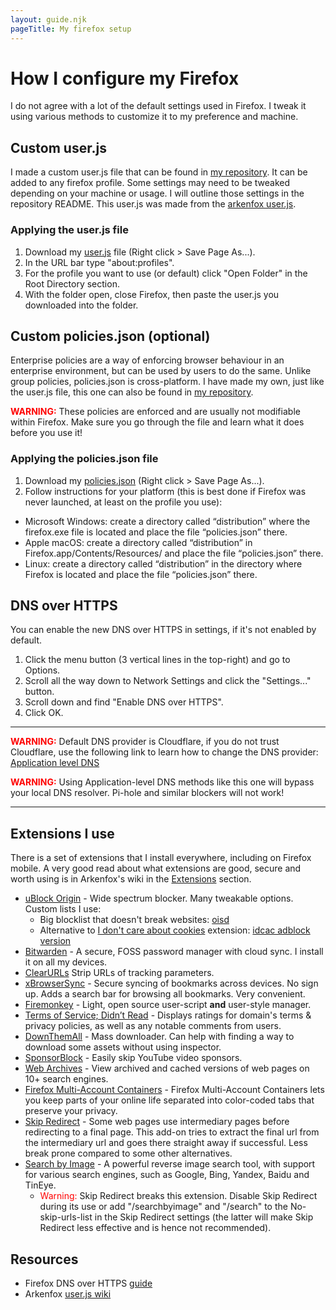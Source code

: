 ```yaml
---
layout: guide.njk
pageTitle: My firefox setup
---
```


# How I configure my Firefox

I do not agree with a lot of the default settings used in Firefox. I tweak it using various methods to customize it to my preference and machine.

## Custom user.js

I made a custom user.js file that can be found in [my repository](https://github.com/Kellegram/my-firefox-setup). It can be added to any firefox profile. Some settings may need to be tweaked depending on your machine or usage. I will outline those settings in the repository README. This user.js was made from the [arkenfox user.js](https://github.com/arkenfox/user.js). 

### Applying the user.js file

1. Download my [user.js](https://raw.githubusercontent.com/Kellegram/my-firefox-setup/master/user.js) file (Right click > Save Page As...).
2. In the URL bar type "about:profiles".
3. For the profile you want to use (or default) click "Open Folder" in the Root Directory section.
4. With the folder open, close Firefox, then paste the user.js you downloaded into the folder.

## Custom policies.json (optional)

Enterprise policies are a way of enforcing browser behaviour in an enterprise environment, but can be used by users to do the same. Unlike group policies, policies.json is cross-platform. I have made my own, just like the user.js file, this one can also be found in [my repository](https://github.com/Kellegram/my-firefox-setup).

<span style="color:red"> **WARNING:**</span> These policies are enforced and are usually not modifiable within Firefox. Make sure you go through the file and learn what it does before you use it!

### Applying the policies.json file

1. Download my [policies.json](https://raw.githubusercontent.com/Kellegram/my-firefox-setup/master/policies.json) (Right click > Save Page As...).
2. Follow instructions for your platform (this is best done if Firefox was never launched, at least on the profile you use):

- Microsoft Windows: create a directory called “distribution” where the firefox.exe file is located and place the file “policies.json” there.
- Apple macOS: create a directory called “distribution” in Firefox.app/Contents/Resources/ and place the file “policies.json” there.
- Linux: create a directory called “distribution” in the directory where Firefox is located and place the file “policies.json” there.

## DNS over HTTPS

You can enable the new DNS over HTTPS in settings, if it's not enabled by default.

1. Click the menu button (3 vertical lines in the top-right) and go to Options.
2. Scroll all the way down to Network Settings and click the "Settings..." button.
3. Scroll down and find "Enable DNS over HTTPS".
4. Click OK.

---

<span style="color:red"> **WARNING:**</span> Default DNS provider is Cloudflare, if you do not trust Cloudflare, use the following link to learn how to change the DNS provider: [Application level DNS](https://wiki.archlinux.org/index.php/Domain_name_resolution#Application-level_DNS)

<span style="color:red"> **WARNING:**</span> Using Application-level DNS methods like this one will bypass your local DNS resolver. Pi-hole and similar blockers will not work!

---

## Extensions I use

There is a set of extensions that I install everywhere, including on Firefox mobile. A very good read about what extensions are good, secure and worth using is in Arkenfox's wiki in the [Extensions](https://github.com/arkenfox/user.js/wiki/4.1-Extensions) section.

- [uBlock Origin](https://addons.mozilla.org/en-GB/firefox/addon/ublock-origin/) - Wide spectrum blocker. Many tweakable options.  
  Custom lists I use:
  - Big blocklist that doesn't break websites: [oisd](https://abp.oisd.nl/)
  - Alternative to [I don't care about cookies](https://addons.mozilla.org/en-GB/firefox/addon/i-dont-care-about-cookies/) extension: [idcac adblock version](https://www.i-dont-care-about-cookies.eu/abp/)
- [Bitwarden](https://addons.mozilla.org/en-GB/firefox/addon/bitwarden-password-manager/) - A secure, FOSS password manager with cloud sync. I install it on all my devices.
- [ClearURLs](https://addons.mozilla.org/en-US/firefox/addon/clearurls/) Strip URLs of tracking parameters.
- [xBrowserSync](https://addons.mozilla.org/en-US/firefox/addon/xbs/) - Secure syncing of bookmarks across devices. No sign up. Adds a search bar for browsing all bookmarks. Very convenient.
- [Firemonkey](https://addons.mozilla.org/en-US/firefox/addon/firemonkey/) - Light, open source user-script **and** user-style manager.
- [Terms of Service; Didn’t Read](https://addons.mozilla.org/en-US/firefox/addon/terms-of-service-didnt-read/) - Displays ratings for domain's terms & privacy policies, as well as any notable comments from users.
- [DownThemAll](https://addons.mozilla.org/en-GB/firefox/addon/downthemall/) - Mass downloader. Can help with finding a way to download some assets without using inspector.
- [SponsorBlock](https://addons.mozilla.org/en-GB/firefox/addon/sponsorblock/) - Easily skip YouTube video sponsors.
- [Web Archives](https://addons.mozilla.org/en-GB/firefox/addon/view-page-archive/) - View archived and cached versions of web pages on 10+ search engines.
- [Firefox Multi-Account Containers](https://addons.mozilla.org/en-GB/firefox/addon/multi-account-containers/) - Firefox Multi-Account Containers lets you keep parts of your online life separated into color-coded tabs that preserve your privacy.
- [Skip Redirect](https://addons.mozilla.org/en-GB/firefox/addon/skip-redirect/) - Some web pages use intermediary pages before redirecting to a final page. This add-on tries to extract the final url from the intermediary url and goes there straight away if successful. Less break prone compared to some other alternatives.
- [Search by Image](https://addons.mozilla.org/en-US/firefox/addon/search_by_image/) - A powerful reverse image search tool, with support for various search engines, such as Google, Bing, Yandex, Baidu and TinEye.
  - <span style="color:red">Warning: </span>Skip Redirect breaks this extension. Disable Skip Redirect during its use or add "/searchbyimage" and "/search" to the No-skip-urls-list in the Skip Redirect settings (the latter will make Skip Redirect less effective and is hence not recommended).
## Resources

- Firefox DNS over HTTPS [guide](https://support.mozilla.org/en-US/kb/firefox-dns-over-https)
- Arkenfox [user.js wiki](https://github.com/arkenfox/user.js/wiki)

